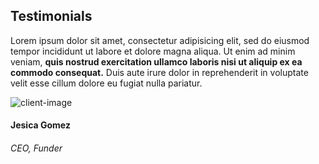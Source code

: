 <section class="section bg-primary position-relative testimonial-bg-shapes">
  <div class="container">
    <div class="row">
      <div class="col-12 text-center">
        <h2 class="section-title text-white mb-5">Testimonials</h2>
      </div>
      <div class="col-lg-10 mx-auto testimonial-slider">
        <!-- slider-item -->
        <div class="text-center testimonial-content">
          <i class="ti-quote-right text-white icon mb-4 d-inline-block"></i>
          <p class="text-white mb-4">Lorem ipsum dolor sit amet, consectetur adipisicing elit, sed do eiusmod tempor
            incididunt ut labore et dolore magna aliqua. Ut enim ad minim veniam, <strong>quis nostrud exercitation
              ullamco laboris nisi ut aliquip ex ea commodo consequat.</strong> Duis aute irure dolor in reprehenderit
            in voluptate velit esse cillum dolore eu fugiat nulla pariatur.</p>
          <img class="img-fluid rounded-circle mb-4 d-inline-block" src="images/testimonial/client-1.png"
            alt="client-image">
          <h4 class="text-white">Jesica Gomez</h4>
          <h6 class="text-light mb-4">CEO, Funder</h6>
        </div>
